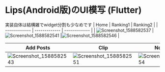 # Lips(Android版)のUI模写 (Flutter)
実装自体は結構雑でwidget分割も少なめです
| Home | Ranking1 | Ranking2 |
| ------------- | ------------- | ------------- | 
| ![Screenshot_1588582537](https://user-images.githubusercontent.com/22650523/80950303-8f2eba00-8e30-11ea-8c1b-ad6ae52b444c.png)  | ![Screenshot_1588582541](https://user-images.githubusercontent.com/22650523/80950313-95249b00-8e30-11ea-8027-64a0841fb5b3.png)  |![Screenshot_1588582546](https://user-images.githubusercontent.com/22650523/80950318-95bd3180-8e30-11ea-8f92-195b92629f56.png)  |

| Add Posts | Clip | Notification |
| --------- | -----| -------------|
|![Screenshot_1588582543](https://user-images.githubusercontent.com/22650523/80950316-95bd3180-8e30-11ea-86b7-924af11f3457.png)|![Screenshot_1588582551](https://user-images.githubusercontent.com/22650523/80950319-9655c800-8e30-11ea-868d-1c308d299639.png)|![Screenshot_1588582554](https://user-images.githubusercontent.com/22650523/80950323-9655c800-8e30-11ea-8498-63fc092f76e0.png)|
